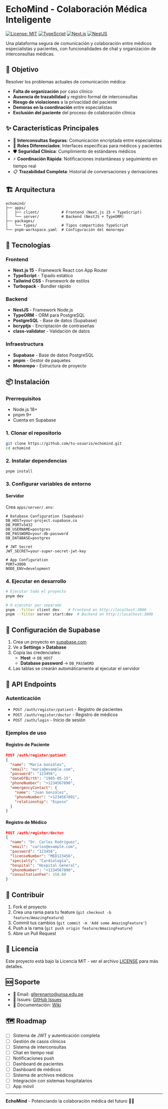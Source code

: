 # EchoMind - Colaboración Médica Inteligente

[![License: MIT](https://img.shields.io/badge/License-MIT-yellow.svg)](https://opensource.org/licenses/MIT)
[![TypeScript](https://img.shields.io/badge/TypeScript-007ACC?style=flat&logo=typescript&logoColor=white)](https://www.typescriptlang.org/)
[![Next.js](https://img.shields.io/badge/Next.js-000000?style=flat&logo=next.js&logoColor=white)](https://nextjs.org/)
[![NestJS](https://img.shields.io/badge/NestJS-E0234E?style=flat&logo=nestjs&logoColor=white)](https://nestjs.com/)

Una plataforma segura de comunicación y colaboración entre médicos especialistas y pacientes, con funcionalidades de chat y organización de interconsultas médicas.

## 🎯 Objetivo

Resolver los problemas actuales de comunicación médica:
- **Falta de organización** por caso clínico
- **Ausencia de trazabilidad** y registro formal de interconsultas
- **Riesgo de violaciones** a la privacidad del paciente
- **Demoras en la coordinación** entre especialistas
- **Exclusión del paciente** del proceso de colaboración clínica

## ✨ Características Principales

- 🔐 **Interconsultas Seguras**: Comunicación encriptada entre especialistas
- 👥 **Roles Diferenciados**: Interfaces específicas para médicos y pacientes
- 🛡️ **Seguridad Clínica**: Cumplimiento de estándares médicos
- ⚡ **Coordinación Rápida**: Notificaciones instantáneas y seguimiento en tiempo real
- 📋 **Trazabilidad Completa**: Historial de conversaciones y derivaciones

## 🏗️ Arquitectura

```
echomind/
├── apps/
│   ├── client/          # Frontend (Next.js 15 + TypeScript)
│   └── server/          # Backend (NestJS + TypeORM)
├── packages/
│   └── types/           # Tipos compartidos TypeScript
└── pnpm-workspace.yaml  # Configuración del monorepo
```

## 🚀 Tecnologías

### Frontend
- **Next.js 15** - Framework React con App Router
- **TypeScript** - Tipado estático
- **Tailwind CSS** - Framework de estilos
- **Turbopack** - Bundler rápido

### Backend
- **NestJS** - Framework Node.js
- **TypeORM** - ORM para PostgreSQL
- **PostgreSQL** - Base de datos (Supabase)
- **bcryptjs** - Encriptación de contraseñas
- **class-validator** - Validación de datos

### Infraestructura
- **Supabase** - Base de datos PostgreSQL
- **pnpm** - Gestor de paquetes
- **Monorepo** - Estructura de proyecto

## 📦 Instalación

### Prerrequisitos
- Node.js 18+
- pnpm 9+
- Cuenta en Supabase

### 1. Clonar el repositorio
```bash
git clone https://github.com/tu-usuario/echomind.git
cd echomind
```

### 2. Instalar dependencias
```bash
pnpm install
```

### 3. Configurar variables de entorno

#### Servidor
Crea `apps/server/.env`:
```env
# Database Configuration (Supabase)
DB_HOST=your-project.supabase.co
DB_PORT=5432
DB_USERNAME=postgres
DB_PASSWORD=your-db-password
DB_DATABASE=postgres

# JWT Secret
JWT_SECRET=your-super-secret-jwt-key

# App Configuration
PORT=3000
NODE_ENV=development
```

### 4. Ejecutar en desarrollo
```bash
# Ejecutar todo el proyecto
pnpm dev

# O ejecutar por separado
pnpm --filter client dev    # Frontend en http://localhost:3000
pnpm --filter server start:dev  # Backend en http://localhost:3000
```

## 🔧 Configuración de Supabase

1. Crea un proyecto en [supabase.com](https://supabase.com)
2. Ve a **Settings > Database**
3. Copia las credenciales:
   - **Host** → `DB_HOST`
   - **Database password** → `DB_PASSWORD`
4. Las tablas se crearán automáticamente al ejecutar el servidor

## 📡 API Endpoints

### Autenticación
- `POST /auth/register/patient` - Registro de pacientes
- `POST /auth/register/doctor` - Registro de médicos
- `POST /auth/login` - Inicio de sesión

### Ejemplos de uso

#### Registro de Paciente
```json
POST /auth/register/patient
{
  "name": "María González",
  "email": "maria@example.com",
  "password": "123456",
  "dateOfBirth": "1985-05-15",
  "phoneNumber": "+1234567890",
  "emergencyContact": {
    "name": "Juan González",
    "phoneNumber": "+1234567891",
    "relationship": "Esposo"
  }
}
```

#### Registro de Médico
```json
POST /auth/register/doctor
{
  "name": "Dr. Carlos Rodríguez",
  "email": "carlos@example.com",
  "password": "123456",
  "licenseNumber": "MED123456",
  "specialty": "Cardiología",
  "hospital": "Hospital General",
  "phoneNumber": "+1234567890",
  "consultationFee": 150.00
}
```

## 🤝 Contribuir

1. Fork el proyecto
2. Crea una rama para tu feature (`git checkout -b feature/AmazingFeature`)
3. Commit tus cambios (`git commit -m 'Add some AmazingFeature'`)
4. Push a la rama (`git push origin feature/AmazingFeature`)
5. Abre un Pull Request

## 📄 Licencia

Este proyecto está bajo la Licencia MIT - ver el archivo [LICENSE](LICENSE) para más detalles.

## 🆘 Soporte

- 📧 Email: gllerenamo@unsa.edu.pe
- 🐛 Issues: [GitHub Issues](https://github.com/gllerenamo/echomind/issues)
- 📖 Documentación: [Wiki](https://github.com/gllerenamo/echomind/wiki)

## 🗺️ Roadmap

- [ ] Sistema de JWT y autenticación completa
- [ ] Gestión de casos clínicos
- [ ] Sistema de interconsultas
- [ ] Chat en tiempo real
- [ ] Notificaciones push
- [ ] Dashboard de pacientes
- [ ] Dashboard de médicos
- [ ] Sistema de archivos médicos
- [ ] Integración con sistemas hospitalarios
- [ ] App móvil

---

**EchoMind** - Potenciando la colaboración médica del futuro 🏥✨ 